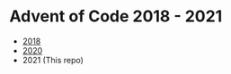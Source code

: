 # Advent of Code 2018 - 2021

- [2018](https://github.com/mfs/aoc-2018)
- [2020](https://github.com/mfs/aoc-2020)
- 2021 (This repo)

